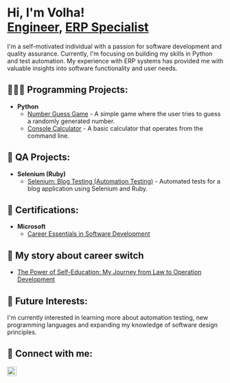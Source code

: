 <h1>Hi, I'm Volha! <br/><a href="https://github.com/devolha">Engineer</a>, <a href="https://www.linkedin.com/in/volha-sakalouskaya/">ERP Specialist</a></h1>

<p>I'm a self-motivated individual with a passion for software development and quality assurance. Currently, I'm focusing on building my skills in Python and test automation. My experience with ERP systems has provided me with valuable insights into software functionality and user needs.</p>

<h2>👩🏼‍💻 Programming Projects:</h2>

-   <b>Python</b>
    -   [Number Guess Game](https://github.com/devolha/guess-game) - A simple game where the user tries to guess a randomly generated number.
    -   [Console Calculator](https://github.com/devolha/console_calculator) - A basic calculator that operates from the command line.

<h2>🧪 QA Projects:</h2>

-   <b>Selenium (Ruby)</b>
    -   [Selenium: Blog Testing (Automation Testing)](https://github.com/devolha/selenium_blog_test) - Automated tests for a blog application using Selenium and Ruby.

<h2>📄 Certifications:</h2>

-   <b>Microsoft</b>
    -   [Career Essentials in Software Development](https://www.linkedin.com/learning/certificates/dfea717dbd57c75751e2c7981bc15d870c9679d717c9ddc14bfe3ee6abe9090c)

<h2>📇 My story about career switch</h2>

-   [The Power of Self-Education: My Journey from Law to Operation Development](https://www.linkedin.com/pulse/power-self-education-my-journey-from-law-operation-volha-sakalouskaya-c8gwc/?trackingId=15%2Bp7%2F%2FYSTmPm3iq%2F71wkA%3D%3D)

<h2>🌱 Future Interests:</h2>
<p>I'm currently interested in learning more about automation testing, new programming languages and expanding my knowledge of software design principles.</p>

<h2> 🤳 Connect with me:</h2>

[<img align="left" alt="VolhaSakalouskaya | LinkedIn" width="22px" src="https://cdn.jsdelivr.net/npm/simple-icons@v3/icons/linkedin.svg" />][linkedin]

[linkedin]: https://linkedin.com/in/volha-sakalouskaya/
